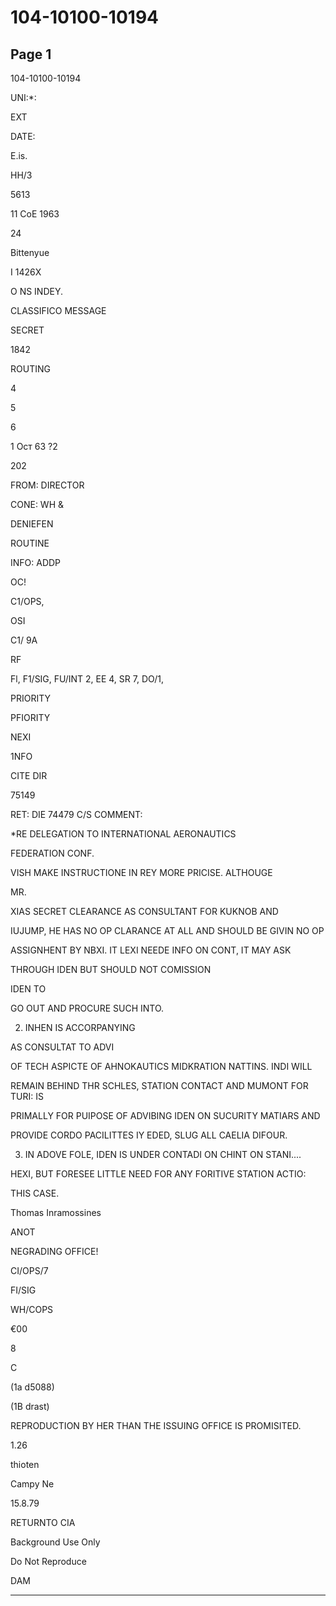 # 104-10100-10194

## Page 1

104-10100-10194

UNI:*:

EXT

DATE:

E.is.

HH/3

5613

11 CoE 1963

24

Bittenyue

I 1426X

O NS INDEY.

CLASSIFICO MESSAGE

SECRET

1842

ROUTING

4

5

6

1 Ост 63 ?2

202

FROM: DIRECTOR

CONE: WH &

DENIEFEN

ROUTINE

INFO: ADDP

OC!

C1/OPS,

OSI

C1/ 9A

RF

Fl, F1/SIG, FU/INT 2, EE 4, SR 7, DO/1,

PRIORITY

PFIORITY

NEXI

1NFO

CITE DIR

75149

RET: DIE 74479 C/S COMMENT:

*RE DELEGATION TO INTERNATIONAL AERONAUTICS

FEDERATION CONF.

VISH MAKE INSTRUCTIONE IN REY MORE PRICISE. ALTHOUGE

MR.

XIAS SECRET CLEARANCE AS CONSULTANT FOR KUKNOB AND

IUJUMP, HE HAS NO OP CLARANCE AT ALL AND SHOULD BE GIVIN NO OP

ASSIGNHENT BY NBXI. IT LEXI NEEDE INFO ON CONT, IT MAY ASK

THROUGH IDEN BUT SHOULD NOT COMISSION

IDEN TO

GO OUT AND PROCURE SUCH INTO.

2. INHEN IS ACCORPANYING

AS CONSULTAT TO ADVI

OF TECH ASPICTE OF AHNOKAUTICS MIDKRATION NATTINS. INDI WILL

REMAIN BEHIND THR SCHLES, STATION CONTACT AND MUMONT FOR TURI: IS

PRIMALLY FOR PUIPOSE OF ADVIBING IDEN ON SUCURITY MATIARS AND

PROVIDE CORDO PACILITTES IY EDED, SLUG ALL CAELIA DIFOUR.

3. IN ADOVE FOLE, IDEN IS UNDER CONTADI ON CHINT ON STANI....

HEXI, BUT FORESEE LITTLE NEED FOR ANY FORITIVE STATION ACTIO:

THIS CASE.

Thomas Inramossines

ANOT

NEGRADING OFFICE!

CI/OPS/7

FI/SIG

WH/COPS

€00

8

C

(1a d5088)

(1B drast)

REPRODUCTION BY HER THAN THE ISSUING OFFICE IS PROMISITED.

1.26

thioten

Campy Ne

15.8.79

RETURNTO CIA

Background Use Only

Do Not Reproduce

DAM

---

